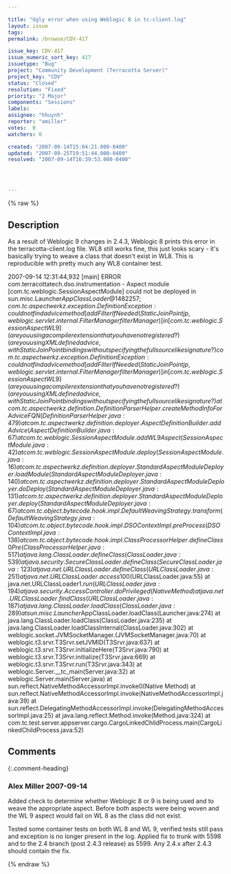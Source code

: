 ```yaml
---

title: "Ugly error when using Weblogic 8 in tc-client.log"
layout: issue
tags: 
permalink: /browse/CDV-417

issue_key: CDV-417
issue_numeric_sort_key: 417
issuetype: "Bug"
project: "Community Development (Terracotta Server)"
project_key: "CDV"
status: "Closed"
resolution: "Fixed"
priority: "2 Major"
components: "Sessions"
labels: 
assignee: "hhuynh"
reporter: "amiller"
votes:  0
watchers: 0

created: "2007-09-14T15:04:21.000-0400"
updated: "2007-09-25T19:51:44.000-0400"
resolved: "2007-09-14T16:39:53.000-0400"




---
```


{% raw %}

## Description

<div markdown="1" class="description">

As a result of Weblogic 9 changes in 2.4.3, Weblogic 8 prints this error in the terracotta-client.log file.  WL8 still works fine, this just looks scary - it's basically trying to weave a class that doesn't exist in WL8.  This is reproducible with pretty much any WL8 container test.

2007-09-14 12:31:44,932 [main] ERROR com.terracottatech.dso.instrumentation - Aspect module [com.tc.weblogic.SessionAspectModule] could not be deployed in sun.misc.Launcher$AppClassLoader@1482257; com.tc.aspectwerkz.exception.DefinitionException: could not find advice method [addFilterIfNeeded(StaticJoinPoint jp, weblogic.servlet.internal.FilterManager filterManager)] in [com.tc.weblogic.SessionAspectWL9] (are you using a compiler extension that you have not registered?) (are you using XML defined advice, with StaticJoinPoint bindings without specifying the fullsource like signature?)
com.tc.aspectwerkz.exception.DefinitionException: could not find advice method [addFilterIfNeeded(StaticJoinPoint jp, weblogic.servlet.internal.FilterManager filterManager)] in [com.tc.weblogic.SessionAspectWL9] (are you using a compiler extension that you have not registered?) (are you using XML defined advice, with StaticJoinPoint bindings without specifying the fullsource like signature?)
	at com.tc.aspectwerkz.definition.DefinitionParserHelper.createMethodInfoForAdviceFQN(DefinitionParserHelper.java:479)
	at com.tc.aspectwerkz.definition.deployer.AspectDefinitionBuilder.addAdvice(AspectDefinitionBuilder.java:67)
	at com.tc.weblogic.SessionAspectModule.addWL9Aspect(SessionAspectModule.java:42)
	at com.tc.weblogic.SessionAspectModule.deploy(SessionAspectModule.java:16)
	at com.tc.aspectwerkz.definition.deployer.StandardAspectModuleDeployer.loadModule(StandardAspectModuleDeployer.java:140)
	at com.tc.aspectwerkz.definition.deployer.StandardAspectModuleDeployer.doDeploy(StandardAspectModuleDeployer.java:131)
	at com.tc.aspectwerkz.definition.deployer.StandardAspectModuleDeployer.deploy(StandardAspectModuleDeployer.java:67)
	at com.tc.object.bytecode.hook.impl.DefaultWeavingStrategy.transform(DefaultWeavingStrategy.java:104)
	at com.tc.object.bytecode.hook.impl.DSOContextImpl.preProcess(DSOContextImpl.java:138)
	at com.tc.object.bytecode.hook.impl.ClassProcessorHelper.defineClass0Pre(ClassProcessorHelper.java:517)
	at java.lang.ClassLoader.defineClass(ClassLoader.java:539)
	at java.security.SecureClassLoader.defineClass(SecureClassLoader.java:123)
	at java.net.URLClassLoader.defineClass(URLClassLoader.java:251)
	at java.net.URLClassLoader.access$100(URLClassLoader.java:55)
	at java.net.URLClassLoader$1.run(URLClassLoader.java:194)
	at java.security.AccessController.doPrivileged(Native Method)
	at java.net.URLClassLoader.findClass(URLClassLoader.java:187)
	at java.lang.ClassLoader.loadClass(ClassLoader.java:289)
	at sun.misc.Launcher$AppClassLoader.loadClass(Launcher.java:274)
	at java.lang.ClassLoader.loadClass(ClassLoader.java:235)
	at java.lang.ClassLoader.loadClassInternal(ClassLoader.java:302)
	at weblogic.socket.JVMSocketManager.<clinit>(JVMSocketManager.java:70)
	at weblogic.t3.srvr.T3Srvr.setJVMID(T3Srvr.java:637)
	at weblogic.t3.srvr.T3Srvr.initializeHere(T3Srvr.java:790)
	at weblogic.t3.srvr.T3Srvr.initialize(T3Srvr.java:669)
	at weblogic.t3.srvr.T3Srvr.run(T3Srvr.java:343)
	at weblogic.Server.\_\_tc\_main(Server.java:32)
	at weblogic.Server.main(Server.java)
	at sun.reflect.NativeMethodAccessorImpl.invoke0(Native Method)
	at sun.reflect.NativeMethodAccessorImpl.invoke(NativeMethodAccessorImpl.java:39)
	at sun.reflect.DelegatingMethodAccessorImpl.invoke(DelegatingMethodAccessorImpl.java:25)
	at java.lang.reflect.Method.invoke(Method.java:324)
	at com.tc.test.server.appserver.cargo.CargoLinkedChildProcess.main(CargoLinkedChildProcess.java:52)

</div>

## Comments


{:.comment-heading}
### **Alex Miller** <span class="date">2007-09-14</span>

<div markdown="1" class="comment">

Added check to determine whether Weblogic 8 or 9 is being used and to weave the appropriate aspect.  Before both aspects were being woven and the WL 9 aspect would fail on WL 8 as the class did not exist.  

Tested some container tests on both WL 8 and WL 9, verified tests still pass and exception is no longer present in the log.  Applied fix to trunk with 5598 and to the 2.4 branch (post 2.4.3 release) as 5599.  Any 2.4.x after 2.4.3 should contain the fix.

</div>



{% endraw %}
